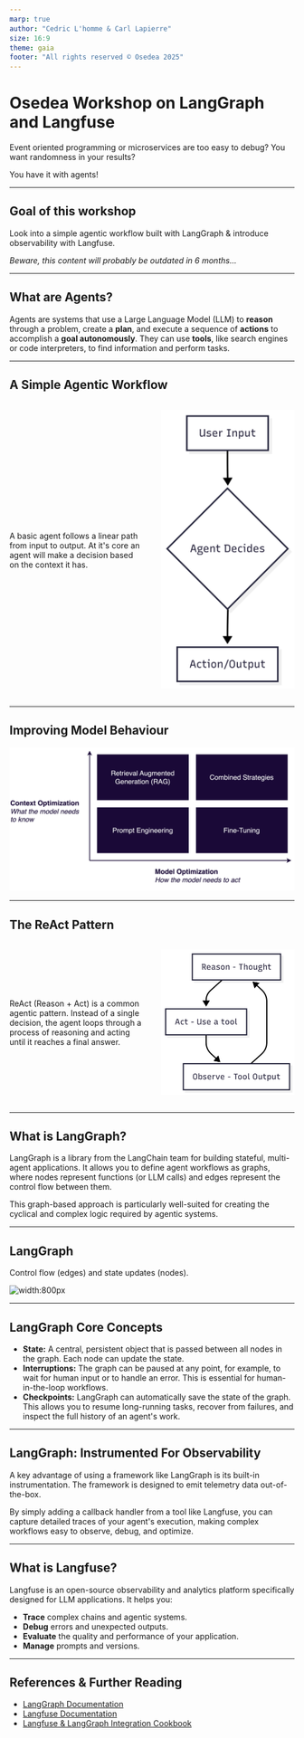 ```yaml
---
marp: true
author: "Cedric L'homme & Carl Lapierre"
size: 16:9
theme: gaia
footer: "All rights reserved © Osedea 2025"
---
```


<style>
@import url('https://fonts.googleapis.com/css2?family=Inter:wght@400;700&display=swap');

:root {
  --color-background: #ffffff;
  --color-foreground: #1a0937;
  --color-highlight: #1a0937;
  --font-family: 'Inter', sans-serif;
  --font-family-heading: 'Inter', sans-serif;
}

section.lead {
  background-color: #1a0937;
}

section.lead h1 {
  color: #925cff;
  text-align: left;
}

section.lead p {
  color: white;
  text-align: left;
}

.container {
  display: flex;
  gap: 2rem;
  align-items: center;
}
.col {
  flex: 1;
}
.col-center {
  display: flex;
  justify-content: center;
}
</style>

<!-- _class: lead -->

# Osedea Workshop on LangGraph and Langfuse

Event oriented programming or microservices are too easy to debug? You want randomness in your results?

You have it with agents!

---

## Goal of this workshop

Look into a simple agentic workflow built with LangGraph & introduce observability with Langfuse.

*Beware, this content will probably be outdated in 6 months...*

---

## What are Agents?

Agents are systems that use a Large Language Model (LLM) to **reason** through a problem, create a **plan**, and execute a sequence of **actions** to accomplish a **goal autonomously**. They can use **tools**, like search engines or code interpreters, to find information and perform tasks.

---

## A Simple Agentic Workflow

<div class="container">
<div class="col">
A basic agent follows a linear path from input to output. At it's core an agent will make a decision based on the context it has.
</div>
<div class="col col-center">

![width:230px](./assets/agent.png)

</div>
</div>

---
## Improving Model Behaviour

![width:970px](./assets/agent-behaviour.png)

---

## The ReAct Pattern

<div class="container">
<div class="col">
ReAct (Reason + Act) is a common agentic pattern. Instead of a single decision, the agent loops through  a process of reasoning and acting until it reaches a final answer.
</div>
<div class="col col-center">

![width:400px](./assets/react.png)

</div>
</div>

---

## What is LangGraph?

LangGraph is a library from the LangChain team for building stateful, multi-agent applications. It allows you to define agent workflows as graphs, where nodes represent functions (or LLM calls) and edges represent the control flow between them.

This graph-based approach is particularly well-suited for creating the cyclical and complex logic required by agentic systems.

---

## LangGraph

Control flow (edges) and state updates (nodes).

![width:800px](https://langchain-ai.github.io/langgraph/concepts/img/agent_workflow.png)

---

## LangGraph Core Concepts

*   **State:** A central, persistent object that is passed between all nodes in the graph. Each node can update the state.
*   **Interruptions:** The graph can be paused at any point, for example, to wait for human input or to handle an error. This is essential for human-in-the-loop workflows.
*   **Checkpoints:** LangGraph can automatically save the state of the graph. This allows you to resume long-running tasks, recover from failures, and inspect the full history of an agent's work.

---

## LangGraph: Instrumented For Observability

A key advantage of using a framework like LangGraph is its built-in instrumentation. The framework is designed to emit telemetry data out-of-the-box.

By simply adding a callback handler from a tool like Langfuse, you can capture detailed traces of your agent's execution, making complex workflows easy to observe, debug, and optimize.

---

## What is Langfuse?

Langfuse is an open-source observability and analytics platform specifically designed for LLM applications. It helps you:

- **Trace** complex chains and agentic systems.
- **Debug** errors and unexpected outputs.
- **Evaluate** the quality and performance of your application.
- **Manage** prompts and versions.

---

## References & Further Reading

- [LangGraph Documentation](https://langchain-ai.github.io/langgraph/)
- [Langfuse Documentation](https://langfuse.com/docs)
- [Langfuse & LangGraph Integration Cookbook](https://langfuse.com/docs/integrations/langchain/example-python-langgraph)
